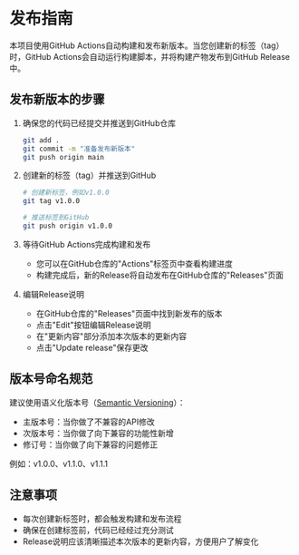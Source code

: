 # 发布指南

本项目使用GitHub Actions自动构建和发布新版本。当您创建新的标签（tag）时，GitHub Actions会自动运行构建脚本，并将构建产物发布到GitHub Release中。

## 发布新版本的步骤

1. 确保您的代码已经提交并推送到GitHub仓库

   ```bash
   git add .
   git commit -m "准备发布新版本"
   git push origin main
   ```

2. 创建新的标签（tag）并推送到GitHub

   ```bash
   # 创建新标签，例如v1.0.0
   git tag v1.0.0
   
   # 推送标签到GitHub
   git push origin v1.0.0
   ```

3. 等待GitHub Actions完成构建和发布

   - 您可以在GitHub仓库的"Actions"标签页中查看构建进度
   - 构建完成后，新的Release将自动发布在GitHub仓库的"Releases"页面

4. 编辑Release说明

   - 在GitHub仓库的"Releases"页面中找到新发布的版本
   - 点击"Edit"按钮编辑Release说明
   - 在"更新内容"部分添加本次版本的更新内容
   - 点击"Update release"保存更改

## 版本号命名规范

建议使用语义化版本号（[Semantic Versioning](https://semver.org/lang/zh-CN/)）：

- 主版本号：当你做了不兼容的API修改
- 次版本号：当你做了向下兼容的功能性新增
- 修订号：当你做了向下兼容的问题修正

例如：v1.0.0、v1.1.0、v1.1.1

## 注意事项

- 每次创建新标签时，都会触发构建和发布流程
- 确保在创建标签前，代码已经经过充分测试
- Release说明应该清晰描述本次版本的更新内容，方便用户了解变化 